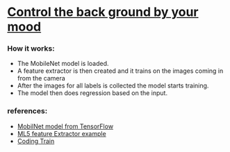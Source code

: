 # [Control the back ground by your mood](https://omartahoun.github.io/ML-in-the-browser/Week-2/Mood-regression/)

### How it works:
- The MobileNet model is loaded.
- A feature extractor is then created and it trains on the images coming in from the camera
- After the images for all labels is  collected the model starts training.
- The model then does regression based on the input.

### references:
- [MobilNet model from TensorFlow](https://github.com/tensorflow/models/blob/master/research/slim/nets/mobilenet_v1.md)
- [ML5 feature Extractor example](https://ml5js.org/docs/FeatureExtractor)
- [Coding Train](https://www.youtube.com/watch?v=aKgq0m1YjvQ&list=PLRqwX-V7Uu6YPSwT06y_AEYTqIwbeam3y&index=6)
